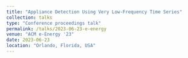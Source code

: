 ```yaml
---
title: "Appliance Detection Using Very Low-Frequency Time Series"
collection: talks
type: "Conference proceedings talk"
permalink: /talks/2023-06-23-e-energy
venue: "ACM e-Energy '23"
date: 2023-06-23
location: "Orlando, Florida, USA"
---
```

